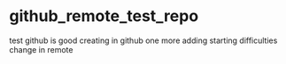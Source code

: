 # github_remote_test_repo
test
github is good
creating in github
one more adding
starting difficulties
change in remote
